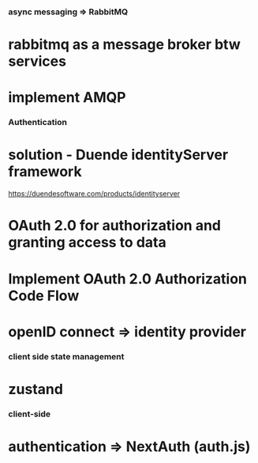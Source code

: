 ### async messaging => RabbitMQ

# rabbitmq as a message broker btw services

# implement AMQP

### Authentication

# solution - Duende identityServer framework

https://duendesoftware.com/products/identityserver

# OAuth 2.0 for authorization and granting access to data

# Implement OAuth 2.0 Authorization Code Flow

# openID connect => identity provider

### client side state management

# zustand

### client-side

# authentication => NextAuth (auth.js)

